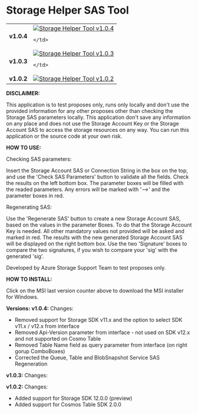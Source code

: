 # Storage Helper SAS Tool

<table>

  </tr>
    <tr>
    <td>
	<b>
		v1.0.4
    </b>
	</td>    
    <td>
		<a href="https://github.com/LuisFilipe236/Storage-Helper-SAS-Tool/releases/download/v1.0.4/Storage.Helper.SAS.Tool.Installer.msi">
			<img alt="Storage Helper Tool v1.0.4" src="https://img.shields.io/github/downloads/LuisFilipe236/Storage-Helper-SAS-Tool/v1.0.4/total?label=downloads_v1.0.4">
		</a>

    </td>
  </tr>

  </tr>
    <tr>
    <td>
	<b>
		v1.0.3
    </b>
	</td>    
    <td>
		<a href="https://github.com/LuisFilipe236/Storage-Helper-SAS-Tool/releases/download/v1.0.3/Storage.Helper.SAS.Tool.Installer.msi">
			<img alt="Storage Helper Tool v1.0.3" src="https://img.shields.io/github/downloads/LuisFilipe236/Storage-Helper-SAS-Tool/v1.0.3/total?label=downloads_v1.0.3">
		</a>

    </td>
  </tr>

  <tr>
    <td>
	<b>
		v1.0.2
    </b>
	</td>    
    <td>
		<a href="https://github.com/LuisFilipe236/Storage-Helper-SAS-Tool/releases/download/v1.0.2/Storage.Helper.SAS.Tool.Installer.msi">
			<img alt="Storage Helper Tool v1.0.2" src="https://img.shields.io/github/downloads/LuisFilipe236/Storage-Helper-SAS-Tool/v1.0.2/total?label=downloads_v1.0.2">
		</a>
    </td>

</table>



<b>DISCLAIMER:</b>

This application is to test proposes only, runs only locally and don't use the provided information for any other proposes other than checking the Storage SAS parameters locally.
This application don't save any information on any place and does not use the Storage Account Key or the Storage Account SAS to access the storage resources on any way.
You can run this application or the source code at your own risk.



<b>HOW TO USE:</b>

Checking SAS parameters:

Insert the Storage Account SAS or Connection String in the box on the top, and use the 'Check SAS Parameters' button to validate all the fields.
Check the results on the left bottom box. The parameter boxes will be filled with the readed parameters.
Any errors will be marked with '-->' and the parameter boxes in red.

Regenerating SAS:

Use the 'Regenerate SAS' button to create a new Storage Account SAS, based on the values in the parameter Boxes.
To do that the Storage Account Key is needed. All other mandatory values not provided will be asked and marked in red.
The results with the new generated Storage Account SAS will be displayed on the right bottom box.
Use the two 'Signature' boxes to compare the two signatures, if you wish to compare your 'sig' with the generated 'sig'.

Developed by Azure Storage Support Team to test proposes only.

 
  
<b>HOW TO INSTALL:</b>

Click on the MSI last version counter above to download the MSI installer for Windows.


<b>Versions:</b>
<b>v1.0.4:</b>
Changes:
- Removed support for Storage SDK v11.x and the option to select SDK v11.x / v12.x from interface
- Removed Api-Version parameter from interface - not used on SDK v12.x and not supported on Cosmo Table
- Removed Table Name field as query parameter from interface (on right gorup ComboBoxes)
- Corrected the Queue, Table and BlobSnapshot Service SAS Regeneration

<b>v1.0.3:</b>
Changes:

<b>v1.0.2:</b>
Changes:
- Added support for Storage SDK 12.0.0 (preview) 
- Added support for Cosmos Table SDK 2.0.0

